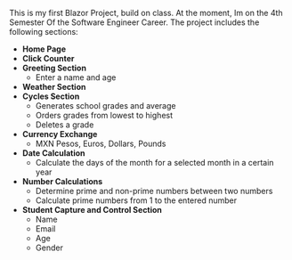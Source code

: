 This is my first Blazor Project, build on class. At the moment, Im on the 4th Semester Of the Software Engineer Career.
The project includes the following sections:

- **Home Page**
- **Click Counter**
- **Greeting Section**
  - Enter a name and age
- **Weather Section**
- **Cycles Section**
  - Generates school grades and average
  - Orders grades from lowest to highest
  - Deletes a grade
- **Currency Exchange**
  - MXN Pesos, Euros, Dollars, Pounds
- **Date Calculation**
  - Calculate the days of the month for a selected month in a certain year
- **Number Calculations**
  - Determine prime and non-prime numbers between two numbers
  - Calculate prime numbers from 1 to the entered number
- **Student Capture and Control Section**
  - Name
  - Email
  - Age
  - Gender
